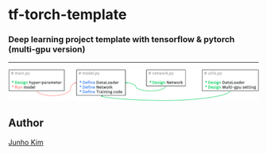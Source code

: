 # tf-torch-template
###  Deep learning project template with tensorflow & pytorch (multi-gpu version)

---
<div align="center">
  <img src="./assets/code_structure.png">
</div>


## Author
[Junho Kim](http://bit.ly/jhkim_resume)
